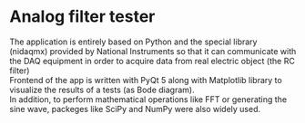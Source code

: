 # Analog filter tester
The application is entirely based on Python and the special library (nidaqmx) provided by National Instruments so that it can communicate with the DAQ equipment in order to acquire data from real electric object (the RC filter)  
Frontend of the app is written with PyQt 5 along with Matplotlib library to visualize the results of a tests (as Bode diagram).  
In addition, to perform mathematical operations like FFT or generating the sine wave, packeges like SciPy and NumPy were also widely used. 
